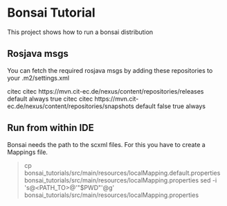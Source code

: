 # Bonsai Tutorial

This project shows how to run a bonsai distribution

## Rosjava msgs

You can fetch the required rosjava msgs by adding these repositories to your .m2/settings.xml

  <repository>
    <id>citec</id>
    <name>citec</name>
    <url>https://mvn.cit-ec.de/nexus/content/repositories/releases</url>
    <layout>default</layout>
    <releases>
        <updatePolicy>always</updatePolicy>
        <enabled>true</enabled>
    </releases>
  </repository>

  <repository>
    <id>citec</id>
    <name>citec</name>
    <url>https://mvn.cit-ec.de/nexus/content/repositories/snapshots</url>
    <layout>default</layout>
    <releases>
        <enabled>false</enabled>
    </releases>
     <snapshots>
        <enabled>true</enabled>
        <updatePolicy>always</updatePolicy>
      </snapshots>
  </repository>

## Run from within IDE

Bonsai needs the path to the scxml files. For this you have to create a Mappings file.

> cp bonsai_tutorials/src/main/resources/localMapping.default.properties bonsai_tutorials/src/main/resources/localMapping.properties
> sed -i 's@<PATH_TO>@'"$PWD"'@g' bonsai_tutorials/src/main/resources/localMapping.properties


